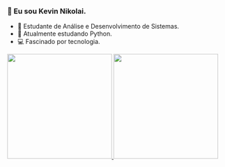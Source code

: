 ### 👋 Eu sou Kevin Nikolai.
  
- 🌱 Estudante de Análise e Desenvolvimento de Sistemas.
- 🧠 Atualmente estudando Python.
- 💻 Fascinado por tecnologia.

<div>
    <a href="https://github.com/kevinveidembaum?tab=repositories">
    <img height="240em" src="https://github-readme-stats.vercel.app/api?username=kevinveidembaum&theme=gotham&show_icons=true">
    <img  height="240em" src="https://github-readme-stats.vercel.app/api/top-langs/?username=kevinveidembaum&theme=gotham&show_icons=true">
</div>

